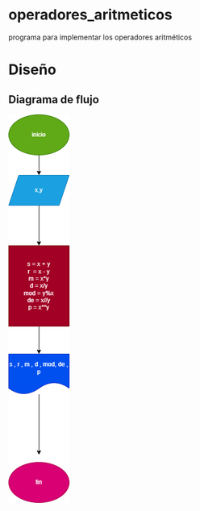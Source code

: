 # operadores_aritmeticos
programa para implementar los operadores aritméticos


# Diseño

## Diagrama de flujo

![Diagrama de flujo](diagrama.png "Diagrama de flujo")
